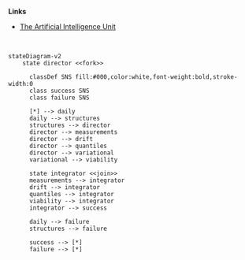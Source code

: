 **Links**

* [The Artificial Intelligence Unit](https://github.com/theartificialintelligenceunit)

<br>

```mermaid
stateDiagram-v2
    state director <<fork>>

      classDef SNS fill:#000,color:white,font-weight:bold,stroke-width:0
      class success SNS
      class failure SNS   

      [*] --> daily
      daily --> structures
      structures --> director
      director --> measurements
      director --> drift
      director --> quantiles
      director --> variational
      variational --> viability

      state integrator <<join>>
      measurements --> integrator
      drift --> integrator
      quantiles --> integrator
      viability --> integrator
      integrator --> success
      
      daily --> failure
      structures --> failure

      success --> [*]
      failure --> [*]
```

<br>
<br>

<br>
<br>

<br>
<br>

<br>
<br>


<!--

<details><summary><b>Notes</b></summary>

<ul>
  <li>configurations: Records data & modelling configurations.</li>
  <li>iac: Infrastructure as code scripts.</li>
</ul>

</details>

-->

